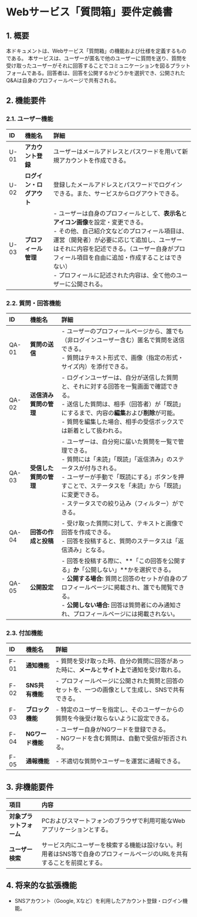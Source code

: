 # Webサービス「質問箱」要件定義書

## 1. 概要

本ドキュメントは、Webサービス「質問箱」の機能および仕様を定義するものである。
本サービスは、ユーザーが匿名で他のユーザーに質問を送り、質問を受け取ったユーザーがそれに回答することでコミュニケーションを図るプラットフォームである。回答者は、回答を公開するかどうかを選択でき、公開されたQ&Aは自身のプロフィールページで共有される。

## 2. 機能要件

### 2.1. ユーザー機能

| ID | 機能名 | 詳細 |
| :--- | :--- | :--- |
| U-01 | **アカウント登録** | ユーザーはメールアドレスとパスワードを用いて新規アカウントを作成できる。 |
| U-02 | **ログイン・ログアウト** | 登録したメールアドレスとパスワードでログインできる。また、サービスからログアウトできる。 |
| U-03 | **プロフィール管理** | - ユーザーは自身のプロフィールとして、**表示名**と**アイコン画像**を設定・変更できる。<br>- その他、自己紹介文などのプロフィール項目は、運営（開発者）が必要に応じて追加し、ユーザーはそれに内容を記述できる。（ユーザー自身がプロフィール項目を自由に追加・作成することはできない）<br>- プロフィールに記述された内容は、全て他のユーザーに公開される。 |

### 2.2. 質問・回答機能

| ID | 機能名 | 詳細 |
| :--- | :--- | :--- |
| QA-01 | **質問の送信** | - ユーザーのプロフィールページから、誰でも（非ログインユーザー含む）匿名で質問を送信できる。<br>- 質問はテキスト形式で、画像（指定の形式・サイズ内）を添付できる。 |
| QA-02 | **送信済み質問の管理** | - ログインユーザーは、自分が送信した質問と、それに対する回答を一覧画面で確認できる。<br>- 送信した質問は、相手（回答者）が「既読」にするまで、内容の**編集**および**削除**が可能。<br>- 質問を編集した場合、相手の受信ボックスでは新着として扱われる。 |
| QA-03 | **受信した質問の管理** | - ユーザーは、自分宛に届いた質問を一覧で管理できる。<br>- 質問には「未読」「既読」「返信済み」のステータスが付与される。<br>- ユーザーが手動で「既読にする」ボタンを押すことで、ステータスを「未読」から「既読」に変更できる。<br>- ステータスでの絞り込み（フィルター）ができる。 |
| QA-04 | **回答の作成と投稿** | - 受け取った質問に対して、テキストと画像で回答を作成できる。<br>- 回答を投稿すると、質問のステータスは「返信済み」となる。 |
| QA-05 | **公開設定** | - 回答を投稿する際に、**「この回答を公開する」**か**「公開しない」**かを選択できる。<br>- **公開する場合:** 質問と回答のセットが自身のプロフィールページに掲載され、誰でも閲覧できる。<br>- **公開しない場合:** 回答は質問者にのみ通知され、プロフィールページには掲載されない。 |

### 2.3. 付加機能

| ID | 機能名 | 詳細 |
| :--- | :--- | :--- |
| F-01 | **通知機能** | - 質問を受け取った時、自分の質問に回答があった時に、**メール**と**サイト上**で通知を受け取れる。 |
| F-02 | **SNS共有機能** | - プロフィールページに公開された質問と回答のセットを、一つの画像として生成し、SNSで共有できる。 |
| F-03 | **ブロック機能** | - 特定のユーザーを指定し、そのユーザーからの質問を今後受け取らないように設定できる。 |
| F-04 | **NGワード機能** | - ユーザー自身がNGワードを登録できる。<br>- NGワードを含む質問は、自動で受信が拒否される。 |
| F-05 | **通報機能** | - 不適切な質問やユーザーを運営に通報できる。 |

## 3. 非機能要件

| 項目 | 内容 |
| :--- | :--- |
| **対象プラットフォーム** | PCおよびスマートフォンのブラウザで利用可能なWebアプリケーションとする。 |
| **ユーザー検索** | サービス内にユーザーを検索する機能は設けない。利用者はSNS等で自身のプロフィールページのURLを共有することを前提とする。 |

## 4. 将来的な拡張機能

- SNSアカウント（Google, Xなど）を利用したアカウント登録・ログイン機能。
